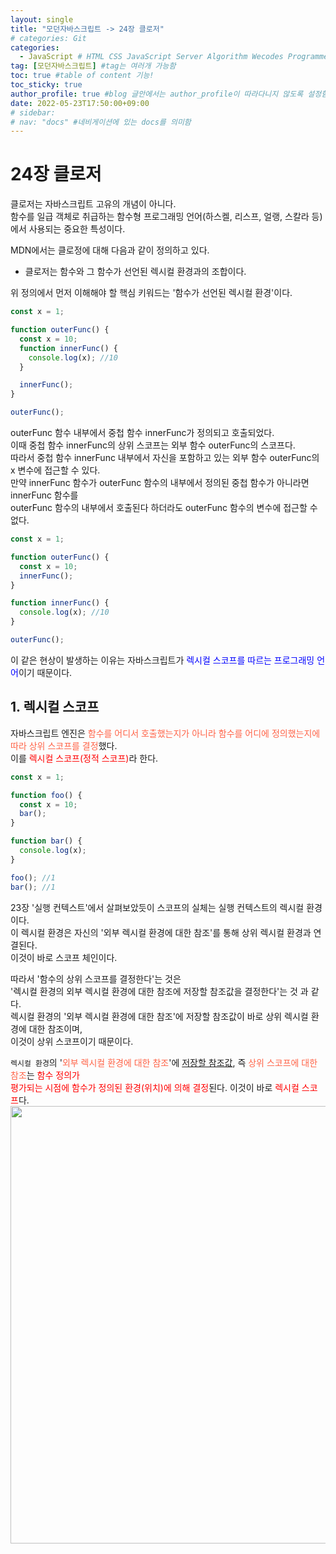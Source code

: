 ```yaml
---
layout: single
title: "모던자바스크립트 -> 24장 클로저"  
# categories: Git
categories:
  - JavaScript # HTML CSS JavaScript Server Algorithm Wecodes Programmers CS Github Blog
tag: [모던자바스크립트] #tag는 여러개 가능함
toc: true #table of content 기능!
toc_sticky: true
author_profile: true #blog 글안에서는 author_profile이 따라다니지 않도록 설정함
date: 2022-05-23T17:50:00+09:00
# sidebar:
# nav: "docs" #네비게이션에 있는 docs를 의미함
---
```

# 24장 클로저
클로저는 자바스크립트 고유의 개념이 아니다.  
함수를 일급 객체로 취급하는 함수형 프로그래밍 언어(하스켈, 리스프, 얼랭, 스칼라 등)에서 사용되는 중요한 특성이다.  

MDN에서는 클로정에 대해 다음과 같이 정의하고 있다.  
- 클로저는 함수와 그 함수가 선언된 렉시컬 환경과의 조합이다.  

위 정의에서 먼저 이해해야 할 핵심 키워드는 '함수가 선언된 렉시컬 환경'이다.  

```js
const x = 1;

function outerFunc() {
  const x = 10;
  function innerFunc() {
    console.log(x); //10
  }

  innerFunc();
}

outerFunc();
```

outerFunc 함수 내부에서 중첩 함수 innerFunc가 정의되고 호출되었다.  
이때 중첩 함수 innerFunc의 상위 스코프는 외부 함수 outerFunc의 스코프다.  
따라서 중첩 함수 innerFunc 내부에서 자신을 포함하고 있는 외부 함수 outerFunc의 x 변수에 접근할 수 있다.  
만약 innerFunc 함수가 outerFunc 함수의 내부에서 정의된 중첩 함수가 아니라면 innerFunc 함수를  
outerFunc 함수의 내부에서 호출된다 하더라도 outerFunc 함수의 변수에 접근할 수 없다.  

```js
const x = 1;

function outerFunc() {
  const x = 10;
  innerFunc();
}

function innerFunc() {
  console.log(x); //10
}

outerFunc();
```

이 같은 현상이 발생하는 이유는 자바스크립트가 <span style="color:blue">렉시컬 스코프를 따르는 프로그래밍 언어</span>이기 때문이다.  

## 1. 렉시컬 스코프
자바스크립트 엔진은 <span style="color:tomato">함수를 어디서 호출했는지가 아니라 함수를 어디에 정의했는지에 따라 상위 스코프를 결정</span>했다.  
이를 <span style="color:red">렉시컬 스코프(정적 스코프)</span>라 한다.  

```js
const x = 1;

function foo() {
  const x = 10;
  bar();
}

function bar() {
  console.log(x);
}

foo(); //1
bar(); //1
```

23장 '실행 컨텍스트'에서 살펴보았듯이 스코프의 실체는 실행 컨텍스트의 렉시컬 환경이다.  
이 렉시컬 환경은 자신의 '외부 렉시컬 환경에 대한 참조'를 통해 상위 렉시컬 환경과 연결된다.  
이것이 바로 스코프 체인이다.  

따라서 '함수의 상위 스코프를 결정한다'는 것은  
'렉시컬 환경의 외부 렉시컬 환경에 대한 참조에 저장할 참조값을 결정한다'는 것 과 같다.  
렉시컬 환경의 '외부 렉시컬 환경에 대한 참조'에 저장할 참조값이 바로 상위 렉시컬 환경에 대한 참조이며,  
이것이 상위 스코프이기 때문이다.  

`렉시컬 환경`의 '<span style="color:tomato">외부 렉시컬 환경에 대한 참조</span>'에 <u>저장할 참조값</u>, 즉 <span style="color:tomato">상위 스코프에 대한 참조</span>는 <span style="color:red">함수 정의가  
평가되는 시점에 함수가 정의된 환경(위치)에 의해 결정</span>된다. 이것이 바로 <span style="color:red">렉시컬 스코프</span>다.  
<img src="https://user-images.githubusercontent.com/87808288/169794917-e9115c10-4094-43cd-bf60-5dc6ae6e9297.png" width="700">  


<!-- 메소드 위에 변수 선언, 메소드 안에 메소드, 메소드 끝나고 리턴 -->

<!-- ### 2. Link 넣기

```

유형 1: (설명어를 입력) : [gunhee's coding blog](https://gunhee-jeong.github.io/)
유형 2: (URL 자동연결) : <https://gunhee-jeong.github.io/>
유형 3: (동일 파일 내 '문단으로 이동') : [1. Header로 이동](###-1-header)

```

유형 1: (설명어를 입력) : [gunhee's coding blog](https://gunhee-jeong.github.io/)
유형 2: (URL 자동연결) : <https://gunhee-jeong.github.io/>
유형 3: (동일 파일 내 '문단으로 이동') : [1. Header로 이동](#1-header)
유형 3의 방법

1. 특수문자를 제거
2. 스페이스는 -로 바꾸고
3. 대문자는 소문자로!
   그래서 ### 1. Header -> #1-header

## Link: [google][https://www.google.com/]

### 3. 수평선

```

---

```

---

### 4. 라인 바꾸기

```

스페이스바를 2번 눌러주면 다음칸으로
이동할 수 있어요!

```

---

스페이스바를 2번 눌러주면
다음칸으로 이동할 수 있어요!

### 5. list 만들기

```

1. 1번
2. 2번
3. 3번

- 순서없는 list
  - 순서없는 list
    - 순서없는 list

```

1. 1번
2. 2번
3. 3번

- 순서없는 list
  - 순서없는 list
    - 순서없는 list

---

### 6. font 관련

```

**진하게** -> 볼드
_기울여서_ -> 이탤릭체
~~취소선~~ -> 취소선

<ul>밑줄넣기</ul> -> 밑줄
<span style="color:red">빨간 글씨</span> -> 글자색
이것이 `인라인` 입니다 -> 인라인 코드
```

**진하게** -> 볼드
_기울여서_ -> 이탤릭체
~~취소선~~ -> 취소선
<u>밑줄넣기</u> -> 밑줄
<span style="color:red">빨간 글씨</span>
이것이 `인라인` 입니다 -> 인라인 코드

---

### 7. 인용구문

```
> coding
>
> > JavaScript
> >
> > > 내가 프짱!
```

> coding
>
> > JavaScript
> >
> > > 내가 프짱!

---

### 8. 이미지 삽입

```
유형1: ('사이즈를 조절' -> HTML 태그 사용) : <img src="https://gunhee-jeong.github.io/assets/images/blogLogo.png" width="300" height="200">
유형2: (이미지 삽입 후 -> 링크 걸기)
[![이미지](https://gunhee-jeong.github.io/assets/images/blogLogo/blogLogo.png)](https://gunhee-jeong.github.io/)
```

유형1: ('사이즈를 조절' -> HTML 태그 사용) : <img src="https://gunhee-jeong.github.io/assets/images/blogLogo.png" width="300" height="200">
유형2: (이미지 삽입 후 -> 링크 걸기)
[![이미지](https://gunhee-jeong.github.io/assets/images/blogLogo.png)](https://gunhee-jeong.github.io/)

### 9. 표 만들기

```
||국어|영어|
| :--- | ---: | :--: |
|건희 | 100점 | 100점
|철수 | 100점 | 100점
```

|      |  국어 | 영어  |
| :--- | ----: | :---: |
| 건희 | 100점 | 100점 |
| 철수 | 100점 | 100점 |

> - header를 넣고 싶은 경우 ---을 사용하고 :을 이용하여 정렬에 사용함!

### 10. 토글 만들기

```
<details>
<summary>여기를 누르세요</summary>
<div markdown="1">
숨겨진 내용
</div>
</details>
```

<details>
<summary>여기를 누르세요</summary>
<div markdown="1">
숨겨진 내용
</div>
</details> -->
